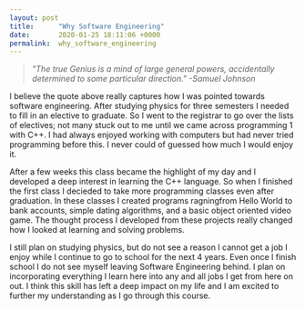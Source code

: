 ```yaml
---
layout: post
title:      "Why Software Engineering"
date:       2020-01-25 18:11:06 +0000
permalink:  why_software_engineering
---
```


> *"The true Genius is a mind of large general powers, accidentally determined to some particular direction."
> -Samuel Johnson*

I believe the quote above really captures how I was pointed towards software engineering. After studying physics for three semesters I needed to fill in an elective to graduate. So I went to the registrar to go over the lists of electives; not many stuck out to me until we came across programming 1 with C++. I had always enjoyed working with computers but had never tried programming before this. I never could of guessed how much I would enjoy it.

After a few weeks this class became the highlight of my day and I developed a deep interest in learning the C++ language.  So when I finished the first class I decieded to take more programming classes even after graduation. In these classes I created programs ragningfrom Hello World to bank accounts, simple dating algorithms, and a basic object oriented video game. The thought process I developed from these projects really changed how I looked at learning and solving problems. 

I still plan on studying physics, but do not see a reason I cannot get a job I enjoy while I continue to go to school for the next 4 years. Even once I finish school I do not see myself leaving Software Engineering behind. I plan on incorporating everything I learn here into any and all jobs I get from here on out. I think this skill has left a deep impact on my life and I am excited to further my understanding as I go through this course.



